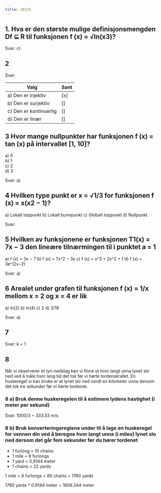 ```yaml
---
title: 2022h
---
```


## 1. Hva er den største mulige definisjonsmengden Df ⊆ R til funksjonen f (x) = √ln(x3)?

Svar: c)

## 2

Svar:

Valg | Sant
--- | ---
a) Den er injektiv | [x]
b) Den er surjektiv | []
c) Den er kontinuerlig | []
d) Den er linær | []

## 3 Hvor mange nullpunkter har funksjonen f (x) = tan (x) på intervallet [1, 10]?

a) 0\
b) 1\
c) 2\
d) 3

Svar: a)

## 4 Hvilken type punkt er x = √1/3 for funksjonen f (x) = x(x2 − 1)?

a) Lokalt toppunkt
b) Lokalt bunnpunkt
c) Globalt toppunkt
d) Nullpunkt

Svar:

## 5 Hvilken av funksjonene er funksjonen T1(x) = 7x − 3 den lineære tilnærmingen til i punktet a = 1

a) f (x) = 3x − 7
b) f (x) = 7x^2 − 3x
c) f (x) = x^3 + 2x^2 + 1
d) f (x) = 3e^(2x−2)

Svar: a)

## 6 Arealet under grafen til funksjonen f (x) = 1/x mellom x = 2 og x = 4 er lik

a) ln(2)
b) ln(4)
c) 2
d) 3/16

Svar: a)

## 7

Svar: k = 1

## 8

Når vi observerer et lyn-nedslag kan vi finne ut hvor langt unna lynet slo ned ved å måle hvor lang tid det tok før vi hørte tordenskrallet.
En huskeregel vi kan bruke er at lynet slo ned rundt en kilometer unna dersom det tok tre sekunder før vi hørte tordenet.

### 8 a) Bruk denne huskeregelen til å estimere lydens hastighet (i meter per sekund)

Svar: 1000/3 ~ 333.33 m/s

### 8 b) Bruk konverteringsreglene under til å lage en huskeregel for vennen din ved å beregne hvor langt unna (i miles) lynet slo ned dersom det går fem sekunder før du hører tordenet

- 1 furlong = 10 chains
- 1 mile = 8 furlongs
- 1 yard = 0,9144 meter
- 1 chains = 22 yards

1 mile = 8 furlongs = 80 chains = 1760 yards

1760 yards * 0.9144 meter = 1609.344 meter
